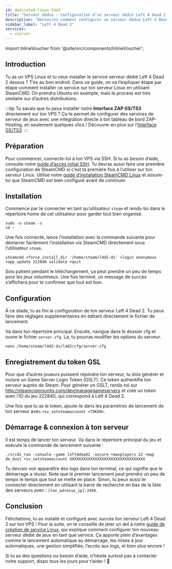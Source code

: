 ```yaml
---
id: dedicated-linux-l4d2
title: "Serveur dédié : Configuration d’un serveur dédié Left 4 Dead 2 sous Linux"
description: "Découvrez comment configurer un serveur dédié Left 4 Dead 2 sur votre VPS Linux pour un jeu multijoueur fluide → En savoir plus maintenant"
sidebar_label: "Left 4 Dead 2"
services:
  - vserver
---
```


import InlineVoucher from '@site/src/components/InlineVoucher';

## Introduction
Tu as un VPS Linux et tu veux installer le service serveur dédié Left 4 Dead 2 dessus ? T’es au bon endroit. Dans ce guide, on va t’expliquer étape par étape comment installer ce service sur ton serveur Linux en utilisant SteamCMD. On prendra Ubuntu en exemple, mais le process est très similaire sur d’autres distributions.

:::tip
Tu savais que tu peux installer notre **Interface ZAP GS/TS3** directement sur ton VPS ? Ça te permet de configurer des services de serveur de jeux avec une intégration directe à ton tableau de bord ZAP-Hosting, en seulement quelques clics ! Découvre-en plus sur l’[Interface GS/TS3](dedicated-linux-gs-interface.md).
:::

<InlineVoucher />

## Préparation

Pour commencer, connecte-toi à ton VPS via SSH. Si tu as besoin d’aide, consulte notre [guide d’accès initial SSH](dedicated-linux-ssh.md). Tu devras aussi faire une première configuration de SteamCMD si c’est ta première fois à l’utiliser sur ton serveur Linux. Utilise notre [guide d’installation SteamCMD Linux](dedicated-linux-steamcmd.md) et assure-toi que SteamCMD est bien configuré avant de continuer.

## Installation

Commence par te connecter en tant qu’utilisateur `steam` et rends-toi dans le répertoire home de cet utilisateur pour garder tout bien organisé.
```
sudo -u steam -s
cd ~
```

Une fois connecté, lance l’installation avec la commande suivante pour démarrer facilement l’installation via SteamCMD directement sous l’utilisateur `steam`.
```
steamcmd +force_install_dir '/home/steam/l4d2-ds' +login anonymous +app_update 222840 validate +quit
```

Sois patient pendant le téléchargement, ça peut prendre un peu de temps pour les jeux volumineux. Une fois terminé, un message de succès s’affichera pour te confirmer que tout est bon.

## Configuration

À ce stade, tu as fini la configuration de ton serveur Left 4 Dead 2. Tu peux faire des réglages supplémentaires en éditant directement le fichier de lancement.

Va dans ton répertoire principal. Ensuite, navigue dans le dossier cfg et ouvre le fichier `server.cfg`. Là, tu pourras modifier les options du serveur.
```
nano /home/steam/l4d2-ds/l4d2/cfg/server.cfg
```

## Enregistrement du token GSL

Pour que d’autres joueurs puissent rejoindre ton serveur, tu dois générer et inclure un Game Server Login Token (GSLT). Ce token authentifie ton serveur auprès de Steam. Pour générer un GSLT, rends-toi sur http://steamcommunity.com/dev/managegameservers et crée un token avec l’ID du jeu 222840, qui correspond à Left 4 Dead 2.

Une fois que tu as le token, ajoute-le dans les paramètres de lancement de ton serveur avec `+sv_setsteamaccount <TOKEN>`.

## Démarrage & connexion à ton serveur

Il est temps de lancer ton serveur. Va dans le répertoire principal du jeu et exécute la commande de lancement suivante :
```
./srcds_run -console -game left4dead2 -secure +maxplayers 22 +map de_dust +sv_setsteamaccount XXXXXXXXXXXXXXXXXXXXXXXXXXXXXXXXX
```

Tu devrais voir apparaître des logs dans ton terminal, ce qui signifie que le démarrage a réussi. Note que le premier lancement peut prendre un peu de temps le temps que tout se mette en place. Sinon, tu peux aussi te connecter directement en utilisant la barre de recherche en bas de la liste des serveurs avec : `[ton_adresse_ip]:2456`.

## Conclusion

Félicitations, tu as installé et configuré avec succès ton serveur Left 4 Dead 2 sur ton VPS ! Pour la suite, on te conseille de jeter un œil à notre [guide de création de service Linux](dedicated-linux-create-gameservice.md), qui explique comment configurer ton nouveau serveur dédié de jeux en tant que service. Ça apporte plein d’avantages comme le lancement automatique au démarrage, les mises à jour automatiques, une gestion simplifiée, l’accès aux logs, et bien plus encore !

Si tu as des questions ou besoin d’aide, n’hésite surtout pas à contacter notre support, dispo tous les jours pour t’aider ! 🙂

<InlineVoucher />